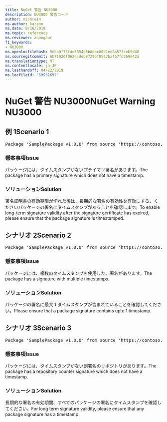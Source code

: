 ```yaml
---
title: NuGet 警告 NU3000
description: NU3000 警告コード
author: mishra14
ms.author: karann
ms.date: 8/16/2018
ms.topic: reference
ms.reviewer: anangaur
f1_keywords:
- NU3000
ms.openlocfilehash: 5cba0f73f4e5854e5b8dbc80d1ee8a573ceb9d48
ms.sourcegitcommit: 6b71926f062ecddb8729ef8567baf67fd269642a
ms.translationtype: MT
ms.contentlocale: ja-JP
ms.lasthandoff: 04/22/2019
ms.locfileid: "59931697"
---
```

# <a name="nuget-warning-nu3000"></a><span data-ttu-id="7ccf4-103">NuGet 警告 NU3000</span><span class="sxs-lookup"><span data-stu-id="7ccf4-103">NuGet Warning NU3000</span></span>

## <a name="scenario-1"></a><span data-ttu-id="7ccf4-104">例 1</span><span class="sxs-lookup"><span data-stu-id="7ccf4-104">Scenario 1</span></span>

<pre>Package 'SamplePackage v1.0.0' from source 'https://contoso.com/index.json': The primary signature does not have a timestamp.</pre>

### <a name="issue"></a><span data-ttu-id="7ccf4-105">懸案事項</span><span class="sxs-lookup"><span data-stu-id="7ccf4-105">Issue</span></span>

<span data-ttu-id="7ccf4-106">パッケージには、タイムスタンプがないプライマリ署名があります。</span><span class="sxs-lookup"><span data-stu-id="7ccf4-106">The package has a primary signature which does not have a timestamp.</span></span>


### <a name="solution"></a><span data-ttu-id="7ccf4-107">ソリューション</span><span class="sxs-lookup"><span data-stu-id="7ccf4-107">Solution</span></span>

<span data-ttu-id="7ccf4-108">署名証明書の有効期限が切れた後は、長期的な署名の有効性を有効にする、くださいパッケージの署名にタイムスタンプがあることを確認します。</span><span class="sxs-lookup"><span data-stu-id="7ccf4-108">To enable long-term signature validity after the signature certificate has expired, please ensure that the package signature is timestamped.</span></span>



## <a name="scenario-2"></a><span data-ttu-id="7ccf4-109">シナリオ 2</span><span class="sxs-lookup"><span data-stu-id="7ccf4-109">Scenario 2</span></span>

<pre>Package 'SamplePackage v1.0.0' from source 'https://contoso.com/index.json': Multiple timestamps are not accepted.</pre>

### <a name="issue"></a><span data-ttu-id="7ccf4-110">懸案事項</span><span class="sxs-lookup"><span data-stu-id="7ccf4-110">Issue</span></span>

<span data-ttu-id="7ccf4-111">パッケージには、複数のタイムスタンプを使用した、署名があります。</span><span class="sxs-lookup"><span data-stu-id="7ccf4-111">The package has a signature with multiple timestamps.</span></span>


### <a name="solution"></a><span data-ttu-id="7ccf4-112">ソリューション</span><span class="sxs-lookup"><span data-stu-id="7ccf4-112">Solution</span></span>

<span data-ttu-id="7ccf4-113">パッケージの署名に最大 1 タイムスタンプが含まれていることを確認してください。</span><span class="sxs-lookup"><span data-stu-id="7ccf4-113">Please ensure that a package signature contains upto 1 timestamp.</span></span>



## <a name="scenario-3"></a><span data-ttu-id="7ccf4-114">シナリオ 3</span><span class="sxs-lookup"><span data-stu-id="7ccf4-114">Scenario 3</span></span>

<pre>Package 'SamplePackage v1.0.0' from source 'https://contoso.com/index.json': The repository countersignature does not have a timestamp.</pre>

### <a name="issue"></a><span data-ttu-id="7ccf4-115">懸案事項</span><span class="sxs-lookup"><span data-stu-id="7ccf4-115">Issue</span></span>

<span data-ttu-id="7ccf4-116">パッケージには、タイムスタンプがない副署名のリポジトリがあります。</span><span class="sxs-lookup"><span data-stu-id="7ccf4-116">The package has a repository counter signature which does not have a timestamp.</span></span>


### <a name="solution"></a><span data-ttu-id="7ccf4-117">ソリューション</span><span class="sxs-lookup"><span data-stu-id="7ccf4-117">Solution</span></span>

<span data-ttu-id="7ccf4-118">長期的な署名の有効期間、すべてのパッケージの署名にタイムスタンプを確認してください。</span><span class="sxs-lookup"><span data-stu-id="7ccf4-118">For long term signature validity, please ensure that any package signature has a timestamp.</span></span>


